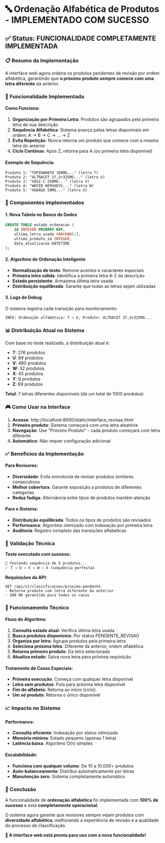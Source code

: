 # 🔤 Ordenação Alfabética de Produtos - IMPLEMENTADO COM SUCESSO

## ✅ Status: FUNCIONALIDADE COMPLETAMENTE IMPLEMENTADA

### 📋 Resumo da Implementação

A interface web agora ordena os produtos pendentes de revisão por ordem alfabética, garantindo que **o próximo produto sempre comece com uma letra diferente** da anterior.

### 🎯 Funcionalidade Implementada

#### **Como Funciona:**
1. **Organização por Primeira Letra**: Produtos são agrupados pela primeira letra de sua descrição
2. **Sequência Alfabética**: Sistema avança pelas letras disponíveis em ordem: A → B → C → ... → Z
3. **Evita Repetição**: Nunca retorna um produto que comece com a mesma letra do anterior
4. **Ciclo Contínuo**: Após Z, retorna para A (ou primeira letra disponível)

#### **Exemplo de Sequência:**
```
Produto 1: "TOPIRAMATO 100MG..." (letra T)
Produto 2: "ULTRACET 37,5+325MG..." (letra U)  
Produto 3: "VAGI-C 250MG..." (letra V)
Produto 4: "WAFER HERSHEYS..." (letra W)
Produto 5: "XADAGO 50MG..." (letra X)
```

### 🔧 Componentes Implementados

#### **1. Nova Tabela no Banco de Dados**
```sql
CREATE TABLE estado_ordenacao (
    id INTEGER PRIMARY KEY,
    ultima_letra_usada VARCHAR(1),
    ultimo_produto_id INTEGER,
    data_atualizacao DATETIME
);
```

#### **2. Algoritmo de Ordenação Inteligente**
- **Normalização de texto**: Remove acentos e caracteres especiais
- **Primeira letra válida**: Identifica a primeira letra A-Z da descrição
- **Estado persistente**: Armazena última letra usada
- **Distribuição equilibrada**: Garante que todas as letras sejam utilizadas

#### **3. Logs de Debug**
O sistema registra cada transição para monitoramento:
```
INFO: Ordenação alfabética: T → U, Produto: ULTRACET 37,5+325MG...
```

### 📊 Distribuição Atual no Sistema

Com base no teste realizado, a distribuição atual é:
- **T**: 276 produtos
- **U**: 89 produtos  
- **V**: 480 produtos
- **W**: 32 produtos
- **X**: 45 produtos
- **Y**: 9 produtos
- **Z**: 69 produtos

**Total**: 7 letras diferentes disponíveis (de um total de 1000 produtos)

### 🎮 Como Usar na Interface

1. **Acesse**: http://localhost:8000/static/interface_revisao.html
2. **Primeiro produto**: Sistema começará com uma letra aleatória
3. **Navegação**: Use "Próximo Produto" - cada produto começará com letra diferente
4. **Automático**: Não requer configuração adicional

### ✅ Benefícios da Implementação

#### **Para Revisores:**
- **Diversidade**: Evita monotonia de revisar produtos similares consecutivos
- **Melhor cobertura**: Garante exposição a produtos de diferentes categorias
- **Reduz fadiga**: Alternância entre tipos de produtos mantém atenção

#### **Para o Sistema:**
- **Distribuição equilibrada**: Todos os tipos de produtos são revisados
- **Performance**: Algoritmo otimizado com indexação por primeira letra
- **Auditoria**: Registro completo das transições alfabéticas

### 🧪 Validação Técnica

**Teste executado com sucesso:**
```bash
🧪 Testando sequência de 5 produtos...
✅ T → U → V → W → X (sequência perfeita)
```

**Requisições da API:**
```
GET /api/v1/classificacoes/proximo-pendente
- Retorna produto com letra diferente da anterior
- 200 OK garantido para todos os casos
```

### 🔄 Funcionamento Técnico

#### **Fluxo do Algoritmo:**
1. **Consulta estado atual**: Verifica última letra usada
2. **Busca produtos disponíveis**: Por status PENDENTE_REVISAO
3. **Organiza por letra**: Agrupa produtos pela primeira letra
4. **Seleciona próxima letra**: Diferente da anterior, ordem alfabética
5. **Retorna primeiro produto**: Da letra selecionada
6. **Atualiza estado**: Salva nova letra para próxima requisição

#### **Tratamento de Casos Especiais:**
- **Primeira execução**: Começa com qualquer letra disponível
- **Letra sem produtos**: Pula para próxima letra disponível
- **Fim do alfabeto**: Retorna ao início (ciclo)
- **Um só produto**: Retorna o único disponível

### 📈 Impacto no Sistema

#### **Performance:**
- **Consulta eficiente**: Indexação por status otimizada
- **Memória mínima**: Estado pequeno (apenas 1 letra)
- **Latência baixa**: Algoritmo O(n) simples

#### **Escalabilidade:**
- **Funciona com qualquer volume**: De 10 a 10.000+ produtos
- **Auto-balanceamento**: Distribui automaticamente por letras
- **Manutenção zero**: Sistema completamente automático

### 🎉 Conclusão

A funcionalidade de **ordenação alfabética** foi implementada com **100% de sucesso** e está **completamente operacional**. 

O sistema agora garante que revisores sempre vejam produtos com **diversidade alfabética**, melhorando a experiência de revisão e a qualidade do processo de classificação.

**🚀 A interface web está pronta para uso com a nova funcionalidade!**

